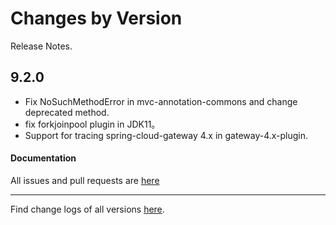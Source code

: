 Changes by Version
==================
Release Notes.

9.2.0
------------------

* Fix NoSuchMethodError in mvc-annotation-commons and change deprecated method.
* fix forkjoinpool plugin in JDK11。
* Support for tracing spring-cloud-gateway 4.x in gateway-4.x-plugin.


#### Documentation


All issues and pull requests are [here](https://github.com/apache/skywalking/milestone/204?closed=1)

------------------
Find change logs of all versions [here](changes).

